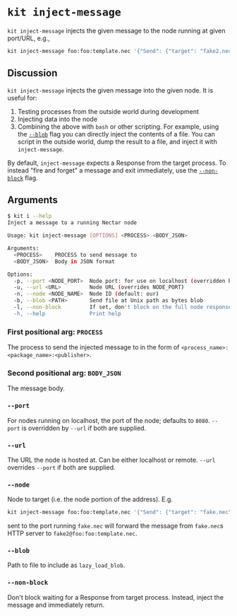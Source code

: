 # `kit inject-message`

`kit inject-message` injects the given message to the node running at given port/URL, e.g.,

```bash
kit inject-message foo:foo:template.nec '{"Send": {"target": "fake2.nec", "message": "hello world"}}'
```

## Discussion

`kit inject-message` injects the given message into the given node.
It is useful for:
1. Testing processes from the outside world during development
2. Injecting data into the node
3. Combining the above with `bash` or other scripting.
For example, using the [`--blob`](#--blob) flag you can directly inject the contents of a file.
You can script in the outside world, dump the result to a file, and inject it with `inject-message`.

By default, `inject-message` expects a Response from the target process.
To instead "fire and forget" a message and exit immediately, use the [`--non-block`](#--non-block) flag.

## Arguments

```bash
$ kit i --help
Inject a message to a running Nectar node

Usage: kit inject-message [OPTIONS] <PROCESS> <BODY_JSON>

Arguments:
  <PROCESS>    PROCESS to send message to
  <BODY_JSON>  Body in JSON format

Options:
  -p, --port <NODE_PORT>  Node port: for use on localhost (overridden by URL) [default: 8080]
  -u, --url <URL>         Node URL (overrides NODE_PORT)
  -n, --node <NODE_NAME>  Node ID (default: our)
  -b, --blob <PATH>       Send file at Unix path as bytes blob
  -l, --non-block         If set, don't block on the full node response
  -h, --help              Print help
```

### First positional arg: `PROCESS`

The process to send the injected message to in the form of `<process_name>:<package_name>:<publisher>`.

### Second positional arg: `BODY_JSON`

The message body.

### `--port`

For nodes running on localhost, the port of the node; defaults to `8080`.
`--port` is overridden by `--url` if both are supplied.

### `--url`

The URL the node is hosted at.
Can be either localhost or remote.
`--url` overrides `--port` if both are supplied.

### `--node`

Node to target (i.e. the node portion of the address).
E.g.

```bash
kit inject-message foo:foo:template.nec '{"Send": {"target": "fake.nec", "message": "wow, it works!"}}' --node fake2.nec
```

sent to the port running `fake.nec` will forward the message from `fake.nec`s HTTP server to `fake2@foo:foo:template.nec`.

### `--blob`

Path to file to include as `lazy_load_blob`.

### `--non-block`

Don't block waiting for a Response from target process.
Instead, inject the message and immediately return.
